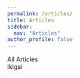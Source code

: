 ```yaml
---
permalink: /articles/
title: Articles
sidebar:
  nav: "Articles"
author_profile: false
---
```


All Articles
<br>
  <a src="/articles/ikigai">Ikigai</a>

